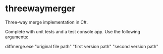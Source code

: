 threewaymerger
==============

Three-way merge implementation in C#.

Complete with unit tests and a test console app. Use the following arguments:

diffmerge.exe "original file path" "first version path" "second version path"
